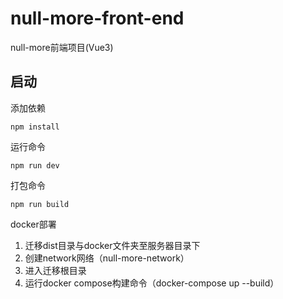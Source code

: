# null-more-front-end
null-more前端项目(Vue3)
## 启动
添加依赖
```
npm install
```
运行命令

```
npm run dev
```
打包命令

```
npm run build
```

docker部署
1. 迁移dist目录与docker文件夹至服务器目录下
2. 创建network网络（null-more-network）
3. 进入迁移根目录
4. 运行docker compose构建命令（docker-compose up --build）
